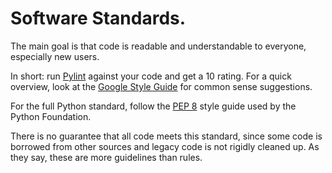 # Software Standards.

The main goal is that code is readable and understandable to everyone, especially new users.

In short: run [Pylint](https://www.pylint.org/) against your code and get a 10 rating.  For a quick overview, look at the [Google Style Guide](https://google.github.io/styleguide/pyguide.html) for common sense suggestions.

For the full Python standard, follow the [PEP 8](https://www.python.org/dev/peps/pep-0008/) style guide used by the Python Foundation.

There is no guarantee that all code meets this standard, since some code is borrowed from other sources and legacy code is not rigidly cleaned up.  As they say, these are more guidelines than rules.